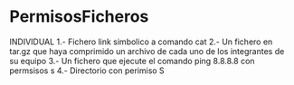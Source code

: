 # PermisosFicheros
INDIVIDUAL 1.- Fichero link simbolico a comando cat 2.- Un fichero en tar.gz que haya comprimido un archivo de cada uno de los integrantes de su equipo 3.- Un fichero que ejecute el comando ping 8.8.8.8 con permsisos s 4.- Directorio con perimiso S
